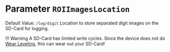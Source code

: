# Parameter `ROIImagesLocation`
Default Value: `/log/digit`
Location to store separated digit images on the SD-Card for logging.

!!! Warning
    A SD-Card has limited write cycles. Since the device does not do [Wear Leveling](https://en.wikipedia.org/wiki/Wear_leveling), this can wear out your SD-Card!
